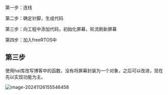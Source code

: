 第一步：连线

第二步：确定针脚，生成代码

第三步：向工程中添加代码，初始化屏幕，轮流刷新屏幕

第四步：加入freeRTOS中

## 第三步

使用hal库改写博客中的函数，没有将屏幕封装为一个对象，之后可以改进，现在先以实现功能为主。

![image-20241126155546458](C:\Users\10549\AppData\Roaming\Typora\typora-user-images\image-20241126155546458.png)